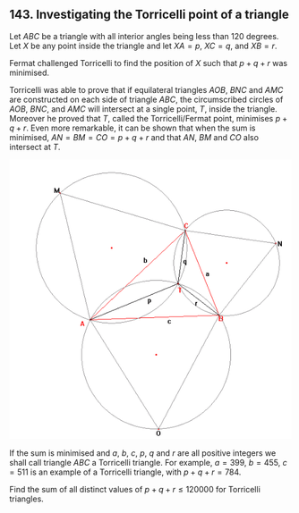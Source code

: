 ## 143. Investigating the Torricelli point of a triangle

Let $ABC$ be a triangle with all interior angles being less than 120 degrees. Let $X$ be any point inside the triangle and let $XA = p$, $XC = q$, and $XB = r$.

Fermat challenged Torricelli to find the position of $X$ such that $p + q + r$ was minimised.

Torricelli was able to prove that if equilateral triangles $AOB$, $BNC$ and $AMC$ are constructed on each side of triangle $ABC$, the circumscribed circles of $AOB$, $BNC$, and $AMC$ will intersect at a single point, $T$, inside the triangle. Moreover he proved that $T$, called the Torricelli/Fermat point, minimises $p + q + r$. Even more remarkable, it can be shown that when the sum is minimised, $AN = BM = CO = p + q + r$ and that $AN$, $BM$ and $CO$ also intersect at $T$.

<p align="center">
  <img
    src="./p143.png"
    alt=""
  >
</p>

If the sum is minimised and $a$, $b$, $c$, $p$, $q$ and $r$ are all positive integers we shall call triangle $ABC$ a Torricelli triangle. For example, $a = 399$, $b = 455$, $c = 511$ is an example of a Torricelli triangle, with $p + q + r = 784$.

Find the sum of all distinct values of $p + q + r \le 120000$ for Torricelli triangles.
